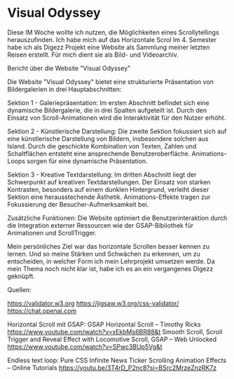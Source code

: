 # Visual Odyssey
 
Diese IM Woche wollte ich nutzen, die Möglichkeiten eines Scrollytellings herauszufinden. Ich habe mich auf das Horizontale Scrol
Im 4. Semester habe ich als Digezz Projekt eine Website als Sammlung meiner letzten Reisen erstellt. Für mich dient sie als Bild- und Videoarchiv. 

Bericht über die Website "Visual Odyssey"

Die Website "Visual Odyssey" bietet eine strukturierte Präsentation von Bildergalerien in drei Hauptabschnitten:

Sektion 1 - Galeriepräsentation:
Im ersten Abschnitt befindet sich eine dynamische Bildergalerie, die in drei Spalten aufgeteilt ist. Durch den Einsatz von Scroll-Animationen wird die Interaktivität für den Nutzer erhöht.

Sektion 2 - Künstlerische Darstellung:
Die zweite Sektion fokussiert sich auf eine künstlerische Darstellung von Bildern, insbesondere solchen aus Island. Durch die geschickte Kombination von Texten, Zahlen und Schaltflächen entsteht eine ansprechende Benutzeroberfläche. Animations-Loops sorgen für eine dynamische Präsentation.

Sektion 3 - Kreative Textdarstellung:
Im dritten Abschnitt liegt der Schwerpunkt auf kreativen Textdarstellungen. Der Einsatz von starken Kontrasten, besonders auf einem dunklen Hintergrund, verleiht dieser Sektion eine herausstechende Ästhetik. Animations-Effekte tragen zur Fokussierung der Besucher-Aufmerksamkeit bei.

Zusätzliche Funktionen:
Die Website optimiert die Benutzerinteraktion durch die Integration externer Ressourcen wie der GSAP-Bibliothek für Animationen und ScrollTrigger.

Mein persönliches Ziel war das horizontale Scrollen besser kennen zu lernen. Und so meine Stärken und Schwächen zu erkennen, um zu entscheiden, in welcher Form ich mein Lehrprojekt umsetzen werde. Da mein Thema noch nicht klar ist, habe ich es an ein vergangenes Digezz geknüpft. 



Quellen:

https://validator.w3.org
https://jigsaw.w3.org/css-validator/
https://chat.openai.com


Horizontal Scroll mit GSAP:
GSAP Horizontal Scroll – Timothy Ricks
https://www.youtube.com/watch?v=xEkbMs6BR88&t
Smooth Scroll, Scroll Trigger and Reveal Effect with Locomotive Scroll, GSAP – Web Unlocked
https://www.youtube.com/watch?v=SPwc3BUp5Vg&t

Endless text loop:
Pure CSS Infinite News Ticker Scrolling Animation Effects – Online Tutorials
https://youtu.be/3T4rD_P2nc8?si=BSrc2MrzeZnzRK7z




